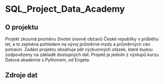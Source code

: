 # SQL_Project_Data_Academy

## O projektu

Projekt zkoumá proměnu životní úrovně občanů České republiky v průběhu let, a to zejména pohledem na vývoj průměrné mzdy a průměrných cen potravin. Zadání projektu obsahuje pět výzkumných otázek, které budou zodpovězeny na základě dostupných dat. Projekt je jedním z výstupů kurzu Datová akademie s Pythonem, od Engeta.

## Zdroje dat

